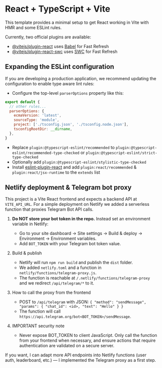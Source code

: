 # React + TypeScript + Vite

This template provides a minimal setup to get React working in Vite with HMR and some ESLint rules.

Currently, two official plugins are available:

- [@vitejs/plugin-react](https://github.com/vitejs/vite-plugin-react/blob/main/packages/plugin-react/README.md) uses [Babel](https://babeljs.io/) for Fast Refresh
- [@vitejs/plugin-react-swc](https://github.com/vitejs/vite-plugin-react-swc) uses [SWC](https://swc.rs/) for Fast Refresh

## Expanding the ESLint configuration

If you are developing a production application, we recommend updating the configuration to enable type aware lint rules:

- Configure the top-level `parserOptions` property like this:

```js
export default {
  // other rules...
  parserOptions: {
    ecmaVersion: 'latest',
    sourceType: 'module',
    project: ['./tsconfig.json', './tsconfig.node.json'],
    tsconfigRootDir: __dirname,
  },
}
```

- Replace `plugin:@typescript-eslint/recommended` to `plugin:@typescript-eslint/recommended-type-checked` or `plugin:@typescript-eslint/strict-type-checked`
- Optionally add `plugin:@typescript-eslint/stylistic-type-checked`
- Install [eslint-plugin-react](https://github.com/jsx-eslint/eslint-plugin-react) and add `plugin:react/recommended` & `plugin:react/jsx-runtime` to the `extends` list

## Netlify deployment & Telegram bot proxy

This project is a Vite React frontend and expects a backend API at `VITE_API_URL`.
For a simple deployment on Netlify we added a serverless function that proxies Telegram Bot API calls.

1. **Do NOT store your bot token in the repo.** Instead set an environment variable in Netlify:
   - Go to your site dashboard -> Site settings -> Build & deploy -> Environment -> Environment variables.
   - Add `BOT_TOKEN` with your Telegram bot token value.

2. Build & publish
   - Netlify will run `npm run build` and publish the `dist` folder.
   - We added `netlify.toml` and a function in `netlify/functions/telegram-proxy.js`.
   - The function is reachable at `/.netlify/functions/telegram-proxy` and we redirect `/api/telegram/*` to it.

3. How to call the proxy from the frontend
   - POST to `/api/telegram` with JSON:
     `{ "method": "sendMessage", "params": { "chat_id": <id>, "text": "Hello" } }`
   - The function will call `https://api.telegram.org/bot<BOT_TOKEN>/sendMessage`.

4. IMPORTANT security note
   - Never expose BOT_TOKEN to client JavaScript. Only call the function from your frontend when necessary,
     and ensure actions that require authentication are validated on a secure server.

If you want, I can adapt more API endpoints into Netlify functions (user auth, leaderboard, etc.) — I implemented the Telegram proxy as a first step.
